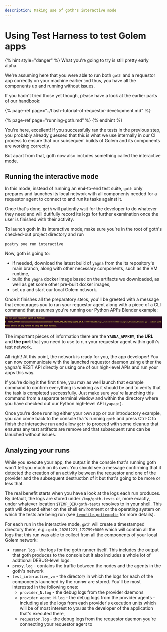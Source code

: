 ```yaml
---
description: Making use of goth's interactive mode
---
```


# Using Test Harness to test Golem apps

{% hint style="danger" %}
What you're going to try is still pretty early alpha.

We're assuming here that you were able to run both `goth` and a requestor app correctly on your machine earlier and thus, you have all the components up and running without issues.

If you hadn't tried those yet though, please have a look at the earlier parts of our handbook:

{% page-ref page="../flash-tutorial-of-requestor-development.md" %}

{% page-ref page="running-goth.md" %}
{% endhint %}

You're here, excellent! If you successfully ran the tests in the previous step, you probably already guessed that this is what we use internally in our CI process to ensure that our subsequent builds of Golem and its components are working correctly.

But apart from that, goth now also includes something called the interactive mode.

## Running the interactive mode

In this mode, instead of running an end-to-end test suite, `goth` only prepares and launches its local network with all components needed for a requestor agent to connect to and run its tasks against it.

Once that's done, `goth` will patiently wait for the developer to do whatever they need and will dutifully record its logs for further examination once the user is finished with their activity.

To launch goth in its interactive mode, make sure you're in the root of goth's checked-out project directory and run:

```text
poetry poe run interactive
```

Now, goth is going to:

* if needed, download the latest build of `yagna` from the its repository's main branch, along with other necessary components, such as the VM runtime,
* build the `yagna` docker image based on the artifacts we downloaded, as well as get some other pre-built docker images,
* set up and start our local Golem network.

Once it finishes all the preparatory steps, you'll be greeted with a message that encourages you to run your requestor agent along with a piece of a CLI command that assumes you're running our Python API's Blender example:

![](../../.gitbook/assets/goth-interactive-mode-prompt.png)

The important pieces of information there are the **`YAGNA_APPKEY`**, **the URL** and **the port** that you need to use to run your requestor agent within goth's test network.

All right! At this point, the network is ready for you, the app developer! You can now communicate with the launched requestor daemon using either the yagna's REST API directly or using one of our high-level APIs and run your apps this way.

If you're doing it the first time, you may as well launch that example command to confirm everything is working as it should be and to verify that the task is completed successfully. Just make sure you're launching this command from a separate terminal window and within the directory where you have checked out our Python high-level API \(`yapapi`\).

Once you're done running either your own app or our introductory example, you can come back to the console that's running `goth` and press Ctrl-C to finish the interactive run and allow `goth` to proceed with some cleanup that ensures any test artifacts are remove and that subsequent runs can be lanuched without issues.

## Analyzing your runs

While you execute your app, the output in the console that's running goth won't tell you much on its own. You should see a message confirming that it detected the creation of an activity between the requestor and one of the provider and the subsequent destruction of it but that's going to be more or less that.

The real benefit starts when you have a look at the logs each run produces. By default, the logs are stored under `/tmp/goth-tests` or, more exactly, under whatever location `$TEMP_DIR/goth-tests` resolves to in your shell. This path will depend either on the shell environment or the operating system on which the tests are being run \(see [`tempfile.gettempdir`](https://docs.python.org/3/library/tempfile.html) for more details\).

For each run in the interactive mode, `goth` will create a timestamped directory there, e.g.: `goth_20201221_172759+0000` which will contain all the logs that this run was able to collect from all the components of your local Golem network:

* `runner.log` - the logs for the goth runner itself. This includes the output that goth produces to the console but it also includes a whole lot of addtional DEBUG-level logs.
* `proxy.log` - contains the traffic between the nodes and the agents in the goth's network
* `test_interactive_vm` - the directory in which the logs for each of the components launched by the runner are stored. You'll be most interested in the following ones:
  * `provider_N.log` - the debug logs from the provider daemons
  * `provider_agent_N.log` - the debug logs from the provider agents - including also the logs from each provider's execution units which will be of most interest to you as the developer of the application that's executed there,
  * `requestor.log` - the debug logs from the requestor daemon you're connecting your requestor agent to

